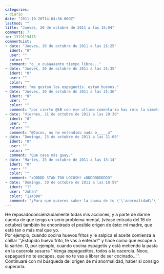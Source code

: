 ```yaml
---
categories:
- diario
date: "2011-10-20T14:04:36.000Z"
lastmod: ""
title: "Jueves, 20 de octubre de 2011 a las 15:04"
comments: 7
id: 1319119476
commentList:
- date: "Jueves, 20 de octubre de 2011 a las 21:25"
  ident: "0"
  user: ""
  color: ""
  comment: "o__o cuáaaaanto tiempo libre..."
- date: "Jueves, 20 de octubre de 2011 a las 21:35"
  ident: "0"
  user: ""
  color: ""
  comment: "me gustan los espaguetis. estan buenos."
- date: "Jueves, 20 de octubre de 2011 a las 21:36"
  ident: "0"
  user: ""
  color: ""
  comment: "por cierto @kB con ese ultimo comentario has roto la simetria de autores de los 5 ultimos comentarios del diario..."
- date: "Viernes, 21 de octubre de 2011 a las 20:30"
  ident: "0"
  user: ""
  color: ""
  comment: "@Cocos, no he entendido nada o_____o"
- date: "Domingo, 23 de octubre de 2011 a las 21:09"
  ident: "0"
  user: ""
  color: ""
  comment: "Que casa más guay."
- date: "Martes, 25 de octubre de 2011 a las 15:14"
  ident: "0"
  user: ""
  color: ""
  comment: "xDDDDD STAN TOH LOCOSH! xDDDDDDDDDDD"
- date: "Domingo, 30 de octubre de 2011 a las 18:59"
  ident: "1"
  user: "Johan"
  color: "114380"
  comment: "¿Para qué quieres saber la causa de tu \'\'anormalidad\'\'? Pregunto.. xD"
---
```


He repasadoconcienzudamente todas mis acciones, y a parte de darme cuenta de que tengo un serio problema mental, (véase entrada del 16 de octubre) también he encontrado el posible origen de éste: mi madre, que está tan o más mal que yo.  
Por ejemplo, cuando cocina huevos fritos y le salpica el aceite comienza a chillar \'\'¡Estúpido huevo frito, te vas a enterar!\'\' y hace como que escupe a la sartén. O, por ejemplo, cuando cocina espagetis y está metiendo la pasta en la cacerola susurra \'\'Venga espaguetitos, todos a la cacerola. Nooo, espagueti no te escapes, que no te vas a librar de ser cocinado...\'\'.   
Continuaré con mi búsqueda del origen de mi anormalidad, haber si consigo superarla.